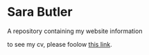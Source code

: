 # Sara Butler
A repository containing my website information


to see my cv, please foolow [this link](cv.md). 
